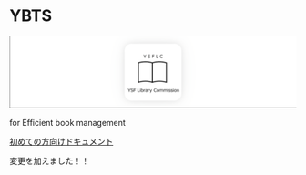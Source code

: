 # YBTS
![logo](banner.png)

for Efficient book management

[初めての方向けドキュメント](https://github.com/YSFLC/YBTS/wiki)

変更を加えました！！
